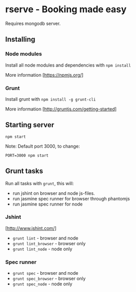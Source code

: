 # rserve - Booking made easy

Requires mongodb server.

## Installing

### Node modules

Install all node modules and dependencies with ``npm install``

More information [https://npmjs.org/]

### Grunt

Install grunt with ``npm install -g grunt-cli``

More information [http://gruntjs.com/getting-started]


## Starting server

``npm start``

Note: Default port 3000, to change:

``PORT=3000 npm start``


## Grunt tasks

Run all tasks with ``grunt``, this will:

 * run jshint on browser and node js-files.
 * run jasmine spec runner for browser through phantomjs
 * run jasmine spec runner for node

### Jshint

[http://www.jshint.com/]

* ``grunt lint`` - browser and node
* ``grunt lint_browser`` - browser only
* ``grunt lint_node`` - node only

### Spec runner

* ``grunt spec`` - browser and node
* ``grunt spec_browser`` - browser only
* ``grunt spec_node`` - node only

